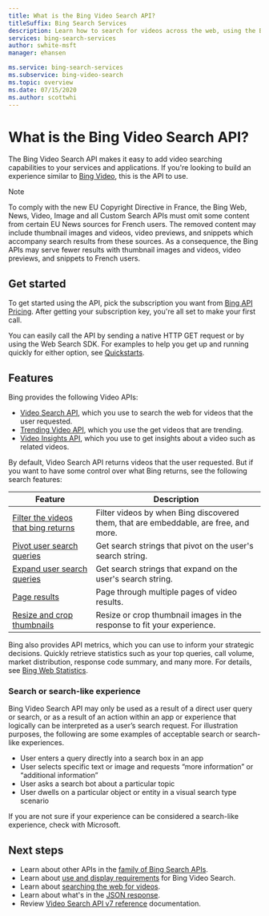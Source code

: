 ```yaml
---
title: What is the Bing Video Search API?
titleSuffix: Bing Search Services
description: Learn how to search for videos across the web, using the Bing Video Search API.
services: bing-search-services
author: swhite-msft
manager: ehansen

ms.service: bing-search-services
ms.subservice: bing-video-search
ms.topic: overview
ms.date: 07/15/2020
ms.author: scottwhi
---
```

# What is the Bing Video Search API?

The Bing Video Search API makes it easy to add video searching capabilities to your services and applications.  If you're looking to build an experience similar to [Bing Video](https://www.bing.com/videos), this is the API to use.


> [!NOTE]
> To comply with the new EU Copyright Directive in France, the Bing Web, News, Video, Image and all Custom Search APIs must omit some content from certain EU News sources for French users. The removed content may include thumbnail images and videos, video previews, and snippets which accompany search results from these sources. As a consequence, the Bing APIs may serve fewer results with thumbnail images and videos, video previews, and snippets to French users.


## Get started

To get started using the API, pick the subscription you want from <a href="https://www.microsoft.com/en-us/bing/apis/pricing" target="_blank">Bing API Pricing</a>. After getting your subscription key, you're all set to make your first call. 

You can easily call the API by sending a native HTTP GET request or by using the Web Search SDK. For examples to help you get up and running quickly for either option, see [Quickstarts](quickstarts/quickstarts.md).


## Features  

Bing provides the following Video APIs:

- [Video Search API](how-to/get-videos.md), which you use to search the web for videos that the user requested.
- [Trending Video API](how-to/trending-videos.md), which you use the get videos that are trending.
- [Video Insights API](how-to/video-insights.md), which you use to get insights about a video such as related videos.

By default, Video Search API returns videos that the user requested. But if you want to have some control over what Bing returns, see the following search features:

|Feature|Description
|-|-
|[Filter the videos that bing returns](how-to/get-videos.md#filter-the-videos-that-bing-returns)|Filter videos by when Bing discovered them, that are embeddable, are free, and more.
|[Pivot user search queries](how-to/search-response.md#using-pivot-queries)|Get search strings that pivot on the user's search string.
|[Expand user search queries](how-to/search-response.md#using-expanded-queries)|Get search strings that expand on the user's search string.
|[Page results](../bing-web-search/page-results.md)|Page through multiple pages of video results.
|[Resize and crop thumbnails](../bing-web-search/resize-and-crop-thumbnails.md)|Resize or crop thumbnail images in the response to fit your experience.

Bing also provides API metrics, which you can use to inform your strategic decisions. Quickly retrieve statistics such as your top queries, call volume, market distribution, response code summary, and many more. For details, see [Bing Web Statistics](../bing-web-search/bing-web-stats.md).


### Search or search-like experience

Bing Video Search API may only be used as a result of a direct user query or search, or as a result of an action within an app or experience that logically can be interpreted as a user’s search request. For illustration purposes, the following are some examples of acceptable search or search-like experiences.

- User enters a query directly into a search box in an app
- User selects specific text or image and requests “more information” or “additional information”
- User asks a search bot about a particular topic
- User dwells on a particular object or entity in a visual search type scenario

If you are not sure if your experience can be considered a search-like experience, check with Microsoft.


## Next steps

- Learn about other APIs in the [family of Bing Search APIs](../bing-web-search/bing-api-comparison.md).
- Learn about [use and display requirements](../bing-web-search/use-display-requirements.md) for Bing Video Search.  
- Learn about [searching the web for videos](how-to/get-videos.md).
- Learn about what's in the [JSON response](how-to/search-response.md).
- Review [Video Search API v7 reference](reference/endpoints.md) documentation.  

